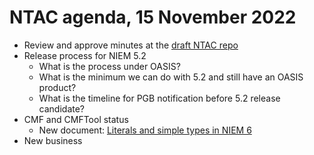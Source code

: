 # NTAC agenda, 15 November 2022

* Review and approve minutes at the [draft NTAC repo](https://github.com/iamdrscott/NTAC-DRAFT)
* Release process for NIEM 5.2
  * What is the process under OASIS?
  * What is the minimum we can do with 5.2 and still have an OASIS product?
  * What is the timeline for PGB notification before 5.2 release candidate?
* CMF and CMFTool status
  * New document:  [Literals and simple types in NIEM 6](../documents/Literals-221124.md)
* New business
